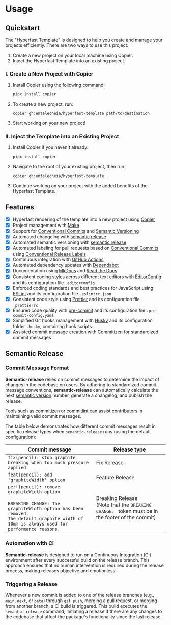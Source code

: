 # Usage

## Quickstart

The "Hyperfast Template" is designed to help you create and manage your projects efficiently. There are two ways to use this project:

1. Create a new project on your local machine using Copier.
2. Inject the Hyperfast Template into an existing project.

### I. Create a New Project with Copier

1. Install Copier using the following command:
   ```bash
   pipx install copier
   ```
2. To create a new project, run:
   ```bash
   copier gh:entelecheia/hyperfast-template path/to/destination
   ```
3. Start working on your new project!

### II. Inject the Template into an Existing Project

1. Install Copier if you haven't already:
   ```bash
   pipx install copier
   ```
2. Navigate to the root of your existing project, then run:
   ```bash
   copier gh:entelecheia/hyperfast-template .
   ```
3. Continue working on your project with the added benefits of the Hyperfast Template.

## Features

- [x] Hyperfast rendering of the template into a new project using [Copier]
- [x] Project management with [Make]
- [x] Support for [Conventional Commits] and [Semantic Versioning]
- [x] Automated changelog with [semantic release]
- [x] Automated semantic versioning with [semantic release]
- [x] Automated labeling for pull requests based on [Conventional Commits] using [Conventional Release Labels]
- [x] Continuous integration with [GitHub Actions]
- [x] Automated dependency updates with [Dependabot]
- [x] Documentation using [MkDocs] and [Read the Docs]
- [x] Consistent coding styles across different text editors with [EditorConfig] and its configuration file `.editorconfig`
- [x] Enforced coding standards and best practices for JavaScript using [ESLint] and its configuration file `.eslintrc.json`
- [x] Consistent code style using [Prettier] and its configuration file `.prettierrc`
- [x] Ensured code quality with [pre-commit] and its configuration file `.pre-commit-config.yaml`
- [x] Simplified Git hooks management with [Husky] and its configuration folder `.husky`, containing hook scripts
- [x] Assisted commit message creation with [Commitizen] for standardized commit messages

[conventional commits]: https://conventionalcommits.org
[conventional release labels]: https://github.com/marketplace/actions/conventional-release-labels
[copier]: https://copier.readthedocs.io
[dependabot]: https://dependabot.com/
[github actions]: https://github.com/features/actions
[make]: https://www.gnu.org/software/make/
[mkdocs]: https://www.mkdocs.org
[poetry]: https://python-poetry.org/
[pre-commit]: https://pre-commit.com/
[prettier]: https://prettier.io/
[semantic release]: https://semantic-release.gitbook.io/semantic-release/
[read the docs]: https://readthedocs.org/
[safety]: https://github.com/pyupio/safety
[semantic versioning]: https://semver.org
[editorconfig]: https://editorconfig.org/
[eslint]: https://eslint.org/
[husky]: https://typicode.github.io/husky
[commitizen]: https://github.com/commitizen/cz-cli

## Semantic Release

### Commit Message Format

**Semantic-release** relies on commit messages to determine the impact of changes in the codebase on users. By adhering to standardized commit message conventions, **semantic-release** can automatically calculate the next [semantic version](https://semver.org) number, generate a changelog, and publish the release.

Tools such as [commitizen](https://github.com/commitizen/cz-cli) or [commitlint](https://github.com/conventional-changelog/commitlint) can assist contributors in maintaining valid commit messages.

The table below demonstrates how different commit messages result in specific release types when `semantic-release` runs (using the default configuration):

| Commit message                                                                                                                                                                                   | Release type                                                                                          |
| ------------------------------------------------------------------------------------------------------------------------------------------------------------------------------------------------ | ----------------------------------------------------------------------------------------------------- |
| `fix(pencil): stop graphite breaking when too much pressure applied`                                                                                                                             | Fix Release                                                                                           |
| `feat(pencil): add 'graphiteWidth' option`                                                                                                                                                       | Feature Release                                                                                       |
| `perf(pencil): remove graphiteWidth option`<br><br>`BREAKING CHANGE: The graphiteWidth option has been removed.`<br>`The default graphite width of 10mm is always used for performance reasons.` | Breaking Release <br /> (Note that the `BREAKING CHANGE: ` token must be in the footer of the commit) |

### Automation with CI

**Semantic-release** is designed to run on a Continuous Integration (CI) environment after every successful build on the release branch. This approach ensures that no human intervention is required during the release process, making releases objective and emotionless.

### Triggering a Release

Whenever a new commit is added to one of the release branches (e.g., `main`, `next`, or `beta`) through `git push`, merging a pull request, or merging from another branch, a CI build is triggered. This build executes the `semantic-release` command, initiating a release if there are any changes to the codebase that affect the package's functionality since the last release.
